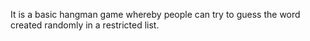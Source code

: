 It is a basic hangman game whereby people can try to guess the word created randomly in a restricted list.
